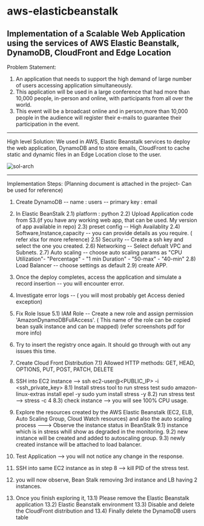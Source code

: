 # aws-elasticbeanstalk
Implementation of a Scalable Web Application using the services of AWS Elastic Beanstalk, DynamoDB, CloudFront and Edge Location
----------------------------------------------------------------------------------------------------------------
Problem Statement:
1. An application that needs to support the high demand of large number of users accessing application simultaneously. 
2. This application will be used in a large conference that had more than 10,000 people, in-person and online, with participants from all over the world.
3. This event will be a  broadcast online and in person,more than 10,000 people in the audience will register their e-mails to guarantee their participation in the event.
---------------------------------------------------------------------------------------------------------------
High level Solution:
We used in AWS, Elastic Beanstalk services to deploy the web application, DynamoDB and to store emails,
CloudFront to cache static and dynamic files in an Edge Location close to the user.

![sol-arch](https://user-images.githubusercontent.com/26733874/190852204-37844a91-59db-4619-8b84-e030eeb1f26e.png)

----------------------------------------------------------------------------------------------------------

Implementation Steps: (Planning document is attached in the project- Can be used for reference)

1. Create DynamoDB
       -- name : users
       -- primary key : email
       
2. In Elastic BeanStalk
    2.1) platform : python
    2.2) Upload Application code from S3.(if you have any working web app, that can be used. My version of app available in repo)
    2.3) preset config -- High Availablity
    2.4) Software,Instance,capacity -- you can provide details as you require. ( refer xlsx for more reference)
    2.5) Security -- Create a ssh key and select the one you created.
    2.6) Networking -- Select defualt VPC and Subnets.
    2.7) Auto scaling -- choose auto scaling params as "CPU Utilization"- "Percentage" - "1 min Duration" - "50-max" - "40-min"
    2.8) Load Balancer -- choose settings as default
    2.9) create APP.
3. Once the deploy completes, access the application and simulate a record insertion -- you will encounter error.
4. Investigate error logs -- ( you will most probably get Access denied exception)
5. Fix Role Issue
    5.1) IAM Role --  Create a new role and assign permission 'AmazonDynamoDBFullAccess'. ( This name of the role can be copied bean syalk instance and can be mapped)
                    (refer screenshots pdf for more info)
6. Try to insert the registry once again. It should go through with out any issues this time.

7. Create Cloud Front Distribution
     7.1) Allowed HTTP methods:  GET, HEAD, OPTIONS, PUT, POST, PATCH, DELETE

8. SSH into EC2 instance --> ssh ec2-user@<PUBLIC_IP> -i <ssh_private_key>
     8.1) Install stress tool to run stress test
                 sudo amazon-linux-extras install epel -y
                  sudo yum install stress -y
     8.2) run stress test --> stress -c 4
     8.3) check instance --> you will see 100% CPU usage.
 
9. Explore the resources created by the AWS Elastic Beanstalk (EC2, ELB, Auto Scaling Group, Cloud Watch resources) 
     and also the auto scaling process ---> Observe the instance status in BeanStalk
     9.1) instance which is in stress whill show as degraded in the monitoring.
     9.2) new instance will be created and added to autoscaling group.
     9.3) newly created instance will be attached to load balancer.
10.  Test Application --> you will not notice any change in the response.

11. SSH into same EC2 instance as in step 8 --> kill PID of the stress test.

12. you will now observe, Bean Stalk removing 3rd instance and LB having 2 instances.

13. Once you finish exploring it, 
     13.1) Please remove the Elastic Beanstalk application
     13.2) Elastic Beanstalk environment
     13.3) Disable and delete the CloudFront distribution and 
     13.4) Finally delete the DynamoDB users table
     
